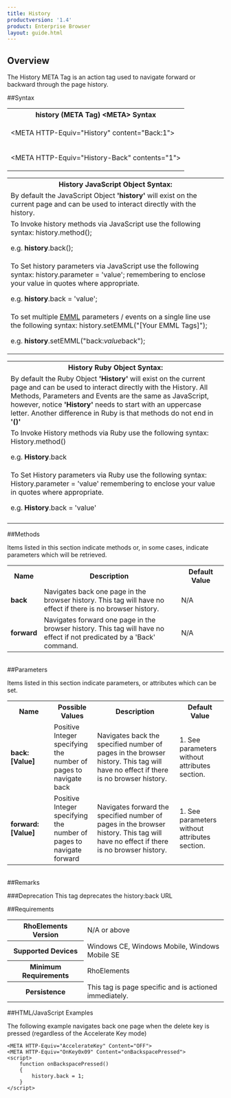 ```yaml
---
title: History
productversion: '1.4'
product: Enterprise Browser
layout: guide.html
---
```

## Overview
The History META Tag is an action tag used to navigate forward or backward through the page history.

##Syntax

<table class="re-table"><tr><th class="tableHeading">history (META Tag) &lt;META&gt; Syntax
</th></tr><tr><td class="clsSyntaxCells clsOddRow"><p>&lt;META HTTP-Equiv="History" content="Back:1"&gt;</p></td></tr><tr><td class="clsSyntaxCells clsEvenRow"><p>&lt;META HTTP-Equiv="History-Back" contents="1"&gt;</p></td></tr></table>
<table class="re-table"><tr><th class="tableHeading">History JavaScript Object Syntax:</th></tr><tr><td class="clsSyntaxCells clsOddRow">
By default the JavaScript Object <b>'history'</b> will exist on the current page and can be used to interact directly with the history.
</td></tr><tr><td class="clsSyntaxCells clsEvenRow">
To Invoke history methods via JavaScript use the following syntax: history.method();
<P />e.g. <b>history</b>.back();
</td></tr><tr><td class="clsSyntaxCells clsOddRow">
To Set history parameters via JavaScript use the following syntax: history.parameter = 'value'; remembering to enclose your value in quotes where appropriate.  
<P />e.g. <b>history</b>.back = 'value';
</td></tr><tr><td class="clsSyntaxCells clsEvenRow">							
To set multiple <a href="/rhoelements/EMMLOverview">EMML</a> parameters / events on a single line use the following syntax: history.setEMML("[Your EMML Tags]");
<P />
e.g. <b>history</b>.setEMML("back:<i>value</i>back");							
</td></tr></table>

<table class="re-table"><tr><th class="tableHeading">History Ruby Object Syntax:</th></tr><tr><td class="clsSyntaxCells clsOddRow">
By default the Ruby Object <b>'History'</b> will exist on the current page and can be used to interact directly with the History. All Methods, Parameters and Events are the same as JavaScript, however, notice <b>'History'</b> needs to start with an uppercase letter. Another difference in Ruby is that methods do not end in <b>'()'</b></td></tr><tr><td class="clsSyntaxCells clsEvenRow">
To Invoke History methods via Ruby use the following syntax: History.method()
<P />e.g. <b>History</b>.back</td></tr><tr><td class="clsSyntaxCells clsOddRow">
To Set History parameters via Ruby use the following syntax: History.parameter = 'value' remembering to enclose your value in quotes where appropriate.  
<P />e.g. <b>History</b>.back = 'value'
</td></tr><tr><td class="clsSyntaxCells clsEvenRow" /></tr></table>


	

##Methods


Items listed in this section indicate methods or, in some cases, indicate parameters which will be retrieved.

<table class="re-table"><col width="10%" /><col width="68%" /><col width="22%" /><tr><th class="tableHeading">Name</th><th class="tableHeading">Description</th><th class="tableHeading">Default Value</th></tr><tr><td class="clsSyntaxCells clsOddRow"><b>back</b></td><td class="clsSyntaxCells clsOddRow">Navigates back one page in the browser history.  This tag will have no effect if there is no browser history.</td><td class="clsSyntaxCells clsOddRow">
N/A
</td></tr><tr><td class="clsSyntaxCells clsEvenRow"><b>forward</b></td><td class="clsSyntaxCells clsEvenRow">Navigates forward one page in the browser history.  This tag will have no effect if not predicated by a 'Back' command.</td><td class="clsSyntaxCells clsEvenRow">
N/A
</td></tr></table>
<table class="re-table"><col width="78%" /><col width="8%" /><col width="1%" /><col width="5%" /><col width="1%" /><col width="5%" /><col width="2%" /></table>

##Parameters


Items listed in this section indicate parameters, or attributes which can be set.
<table class="re-table"><col width="20%" /><col width="20%" /><col width="38%" /><col width="22%" /><tr><th class="tableHeading">Name</th><th class="tableHeading">Possible Values</th><th class="tableHeading">Description</th><th class="tableHeading">Default Value</th></tr><tr><td class="clsSyntaxCells clsOddRow"><b>back:[Value]
</b></td><td class="clsSyntaxCells clsOddRow">Positive Integer specifying the number of pages to navigate back</td><td class="clsSyntaxCells clsOddRow">
                    Navigates back the specified number of pages in the browser history.  This tag will have no effect if there is no browser history.
                </td><td class="clsSyntaxCells clsOddRow">1.  See parameters without attributes section.</td></tr><tr><td class="clsSyntaxCells clsEvenRow"><b>forward:[Value]
</b></td><td class="clsSyntaxCells clsEvenRow">Positive Integer specifying the number of pages to navigate forward</td><td class="clsSyntaxCells clsEvenRow">
                    Navigates forward the specified number of pages in the browser history.  This tag will have no effect if there is no browser history.
                </td><td class="clsSyntaxCells clsEvenRow">1.  See parameters without attributes section.</td></tr></table>
<table class="re-table"><col width="78%" /><col width="8%" /><col width="1%" /><col width="5%" /><col width="1%" /><col width="5%" /><col width="2%" /></table>




##Remarks


###Deprecation
This tag deprecates the history:back URL




##Requirements

<table class="re-table"><tr><th class="tableHeading">RhoElements Version</th><td class="clsSyntaxCell clsEvenRow">N/A or above
</td></tr><tr><th class="tableHeading">Supported Devices</th><td class="clsSyntaxCell clsOddRow">Windows CE, Windows Mobile, Windows Mobile SE</td></tr><tr><th class="tableHeading">Minimum Requirements</th><td class="clsSyntaxCell clsOddRow">RhoElements</td></tr><tr><th class="tableHeading">Persistence</th><td class="clsSyntaxCell clsEvenRow">This tag is page specific and is actioned immediately.</td></tr></table>


##HTML/JavaScript Examples

The following example navigates back one page when the delete key is pressed (regardless of the Accelerate Key mode)

	<META HTTP-Equiv="AccelerateKey" Content="OFF">
	<META HTTP-Equiv="OnKey0x09" Content="onBackspacePressed">
	<script>
	    function onBackspacePressed()
	    {
	        history.back = 1;
	    }
	</script>
	


